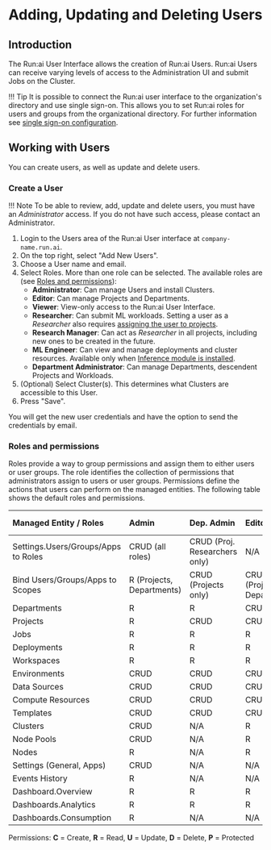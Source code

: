 # Adding, Updating and Deleting Users

## Introduction

The Run:ai User Interface allows the creation of Run:ai Users. Run:ai Users can receive varying levels of access to the Administration UI and submit Jobs on the Cluster.

!!! Tip
    It is possible to connect the Run:ai user interface to the organization's directory and use single sign-on. This allows you to set Run:ai roles for users and groups from the organizational directory. For further information see [single sign-on configuration](../runai-setup/authentication/sso.md).

## Working with Users

You can create users, as well as update and delete users.

### Create a User

!!! Note
    To be able to review, add, update and delete users, you must have an *Administrator* access. If you do not have such access, please contact an Administrator.

1. Login to the Users area of the Run:ai User interface at `company-name.run.ai`.
2. On the top right, select "Add New Users".
3. Choose a User name and email.
4. Select Roles. More than one role can be selected. The available roles are (see [Roles and permissions](#roles-and-permissions)):
    * **Administrator**: Can manage Users and install Clusters.
    * **Editor**: Can manage Projects and Departments.
    * **Viewer**: View-only access to the Run:ai User Interface.
    * **Researcher**: Can submit ML workloads. Setting a user as a *Researcher* also requires [assigning the user to projects](../project-setup/#create-a-new-project.md).
    * **Research Manager**: Can act as *Researcher* in all projects, including new ones to be created in the future.
    * **ML Engineer**: Can view and manage deployments and cluster resources. Available only when [Inference module is installed](../workloads/inference-overview.md).
    * **Department Administrator**: Can manage Departments, descendent Projects and Workloads.
5. (Optional) Select Cluster(s). This determines what Clusters are accessible to this User.
6. Press "Save".

You will get the new user credentials and have the option to send the credentials by email.

### Roles and permissions

Roles provide a way to group permissions and assign them to either users or user groups. The role identifies the collection of permissions that administrators assign to users or user groups. Permissions define the actions that users can perform on the managed entities. The following table shows the default roles and permissions.

| Managed Entity   /  Roles | Admin | Dep. Admin | Editor | Research Manager | Researcher | ML Eng. | Viewer |
|:--|:--|:--|:--|:--|:--|:--|:--|
| Settings.Users/Groups/Apps to Roles | CRUD (all roles) | CRUD (Proj. Researchers only) | N/A | N/A | N/A | N/A | N/A |
| Bind Users/Groups/Apps to Scopes | R (Projects, Departments) | CRUD (Projects only) | CRUD (Projects, Departments) | N/A | N/A | N/A | N/A |
| Departments | R | R | CRUD | N/A | N/A | R | R |
| Projects | R | CRUD | CRUD | R | R | R | R |
| Jobs | R | R | R | R | CRUD | N/A | R |
| Deployments | R | R | R | N/A | N/A | CRUD | R |
| Workspaces | R | R | R | R | CRUD | N/A | N/A |
| Environments | CRUD | CRUD | CRUD | CRUD | CRUD | N/A | N/A |
| Data Sources | CRUD | CRUD | CRUD | CRUD | CRUD | N/A | N/A |
| Compute Resources | CRUD | CRUD | CRUD | CRUD | CRUD | N/A | N/A |
| Templates | CRUD | CRUD | CRUD | CRUD | CRUD | N/A | N/A |
| Clusters | CRUD | N/A | R | N/A | N/A | R | R |
| Node Pools | CRUD | N/A | R | N/A | N/A | R | R |
| Nodes | R | N/A | R | N/A | N/A | R | R |
| Settings (General, Apps) | CRUD | N/A | N/A | N/A | N/A | N/A | N/A |
| Events History | R | N/A | N/A | N/A | N/A | N/A | N/A |
| Dashboard.Overview | R | R | R | R | R | R | R |
| Dashboards.Analytics | R | R | R | R | R | R | R |
| Dashboards.Consumption | R | N/A | N/A | N/A | N/A | N/A | N/A |

Permissions:    **C** = Create, **R** = Read, **U** = Update, **D** = Delete, **P** = Protected
